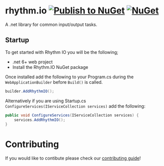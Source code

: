 # rhythm.io [![Publish to NuGet](https://github.com/rhythmagency/rhythm.io/actions/workflows/Publish-to-NuGet.yml/badge.svg)](https://github.com/rhythmagency/rhythm.io/actions/workflows/Publish-to-NuGet.yml) [![NuGet](https://img.shields.io/nuget/v/Rhythm.IO?logo=nuget)](https://www.nuget.org/packages/Rhythm.IO)
A .net library for common input/output tasks.

## Startup

To get started with Rhythm IO you will be the following;

 - .net 6+ web project
 - Install the Rhythm.IO NuGet package

Once installed add the following to your Program.cs during the `WebApplicationBuilder` before `Build()` is called.

```csharp
builder.AddRhythmIO();
```

Alternatively if you are using Startup.cs `ConfigureServices(IServiceCollection services)` add the following:

```csharp
public void ConfigureServices(IServiceCollection services) {
    services.AddRhythmIO();
}
```

# Contributing

If you would like to contibute please check our [contributing guide](CONTRIBUTING.md)!
